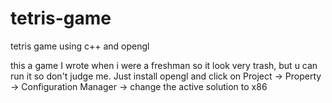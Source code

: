 # tetris-game
tetris game using c++ and opengl

this a game I wrote when i were a freshman so it look very trash, but u can run it so don't judge me. Just install opengl and click on Project -> Property -> Configuration 
Manager -> change the active solution to x86
